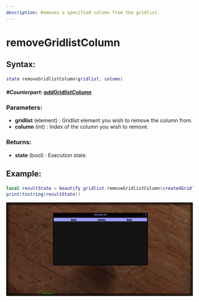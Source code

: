 ```yaml
---
description: Removes a specified column from the gridlist.
---
```


# removeGridlistColumn

## **Syntax:**

```lua
state removeGridlistColumn(gridlist, column)
```

#### _**\#Counterpart:**_ [_**addGridlistColumn**_](addgridlistcolumn.md)

### **Parameters:**

* **gridlist** \(element\) : Gridlist element you wish to remove the column from.
* **column** \(int\) : Index of the column you wish to remove.

### **Returns:**

* **state** \(bool\) : Execution state.

## **Example:**

```lua
local resultState = beautify.gridlist.removeGridlistColumn(createdGridlist, 1)
print(tostring(resultState))
```

![](../../.gitbook/assets/removegridlistcolumn.png)

